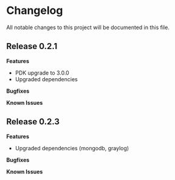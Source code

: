 # Changelog

All notable changes to this project will be documented in this file.

## Release 0.2.1

**Features**

* PDK upgrade to 3.0.0
* Upgraded dependencies

**Bugfixes**

**Known Issues**

## Release 0.2.3

**Features**

* Upgraded dependencies (mongodb, graylog)

**Bugfixes**

**Known Issues**